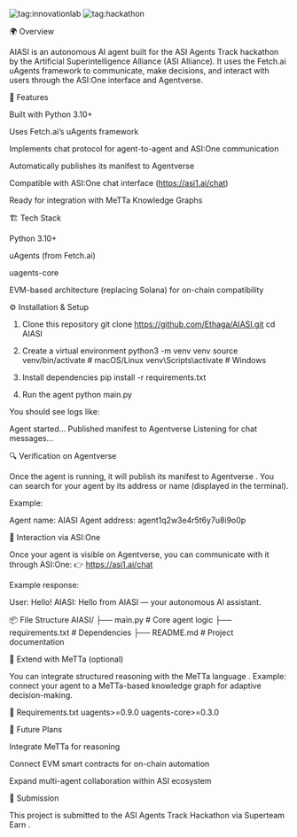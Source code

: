![tag:innovationlab](https://img.shields.io/badge/innovationlab-3D8BD3)
![tag:hackathon](https://img.shields.io/badge/hackathon-5F43F1)

🌍 Overview

AIASI is an autonomous AI agent built for the ASI Agents Track hackathon by the Artificial Superintelligence Alliance (ASI Alliance).
It uses the Fetch.ai uAgents framework to communicate, make decisions, and interact with users through the ASI:One interface and Agentverse.

🧠 Features

Built with Python 3.10+

Uses Fetch.ai’s uAgents framework

Implements chat protocol for agent-to-agent and ASI:One communication

Automatically publishes its manifest to Agentverse

Compatible with ASI:One chat interface (https://asi1.ai/chat)

Ready for integration with MeTTa Knowledge Graphs

🏗️ Tech Stack

Python 3.10+

uAgents (from Fetch.ai)

uagents-core

EVM-based architecture (replacing Solana) for on-chain compatibility

⚙️ Installation & Setup


1. Clone this repository
git clone https://github.com/Ethaga/AIASI.git
cd AIASI

2. Create a virtual environment
python3 -m venv venv
source venv/bin/activate   # macOS/Linux
venv\Scripts\activate      # Windows

3. Install dependencies
pip install -r requirements.txt

4. Run the agent
python main.py


You should see logs like:

Agent started...
Published manifest to Agentverse
Listening for chat messages...

🔍 Verification on Agentverse

Once the agent is running, it will publish its manifest to Agentverse
.
You can search for your agent by its address or name (displayed in the terminal).

Example:

Agent name: AIASI
Agent address: agent1q2w3e4r5t6y7u8i9o0p

💬 Interaction via ASI:One

Once your agent is visible on Agentverse, you can communicate with it through ASI:One:
👉 https://asi1.ai/chat

Example response:

User: Hello!
AIASI: Hello from AIASI — your autonomous AI assistant.

📦 File Structure
AIASI/
├── main.py              # Core agent logic
├── requirements.txt     # Dependencies
├── README.md            # Project documentation

🧩 Extend with MeTTa (optional)

You can integrate structured reasoning with the MeTTa language
.
Example: connect your agent to a MeTTa-based knowledge graph for adaptive decision-making.

🧾 Requirements.txt
uagents>=0.9.0
uagents-core>=0.3.0

🚀 Future Plans

Integrate MeTTa for reasoning

Connect EVM smart contracts for on-chain automation

Expand multi-agent collaboration within ASI ecosystem

🏁 Submission

This project is submitted to the ASI Agents Track Hackathon via Superteam Earn
.










